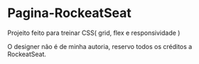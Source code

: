 # Pagina-RockeatSeat
Projeito feito para treinar CSS( grid, flex e responsividade )

O designer não é de minha autoria, reservo todos os créditos a RockeatSeat.
